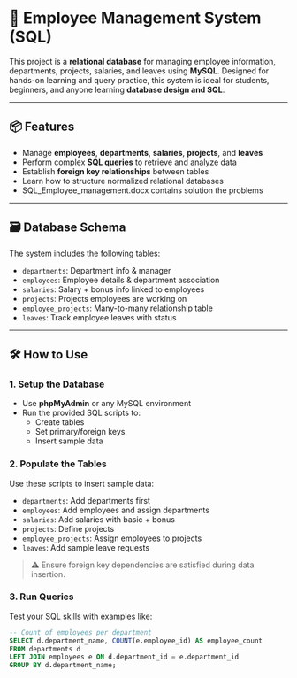 # 👥 Employee Management System (SQL)

This project is a **relational database** for managing employee information, departments, projects, salaries, and leaves using **MySQL**. Designed for hands-on learning and query practice, this system is ideal for students, beginners, and anyone learning **database design and SQL**.

---

## 📦 Features

- Manage **employees**, **departments**, **salaries**, **projects**, and **leaves**
- Perform complex **SQL queries** to retrieve and analyze data
- Establish **foreign key relationships** between tables
- Learn how to structure normalized relational databases
- SQL_Employee_management.docx contains solution the problems

---

## 🗃️ Database Schema

The system includes the following tables:

- `departments`: Department info & manager
- `employees`: Employee details & department association
- `salaries`: Salary + bonus info linked to employees
- `projects`: Projects employees are working on
- `employee_projects`: Many-to-many relationship table
- `leaves`: Track employee leaves with status

---

## 🛠️ How to Use

### 1. Setup the Database
- Use **phpMyAdmin** or any MySQL environment
- Run the provided SQL scripts to:
  - Create tables
  - Set primary/foreign keys
  - Insert sample data

### 2. Populate the Tables
Use these scripts to insert sample data:
- `departments`: Add departments first
- `employees`: Add employees and assign departments
- `salaries`: Add salaries with basic + bonus
- `projects`: Define projects
- `employee_projects`: Assign employees to projects
- `leaves`: Add sample leave requests

> ⚠️ Ensure foreign key dependencies are satisfied during data insertion.

### 3. Run Queries
Test your SQL skills with examples like:

```sql
-- Count of employees per department
SELECT d.department_name, COUNT(e.employee_id) AS employee_count
FROM departments d
LEFT JOIN employees e ON d.department_id = e.department_id
GROUP BY d.department_name;
